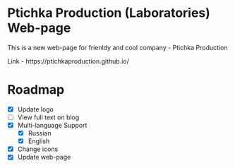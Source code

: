 # Ptichka Production (Laboratories) Web-page
<p>This is a new web-page for frienldy and cool company - Ptichka Production</p>
<p>Link - https://ptichkaproduction.github.io/</p>

# Roadmap

- [X] Update logo
- [ ] View full text on blog
- [X] Multi-language Support
    - [x] Russian
    - [X] English
- [x] Change icons
- [x] Update web-page

